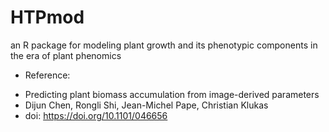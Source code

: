 # HTPmod
an R package for modeling plant growth and its phenotypic components in the era of plant phenomics

* Reference: 
+ Predicting plant biomass accumulation from image-derived parameters
+ Dijun Chen, Rongli Shi, Jean-Michel Pape, Christian Klukas
+ doi: https://doi.org/10.1101/046656

